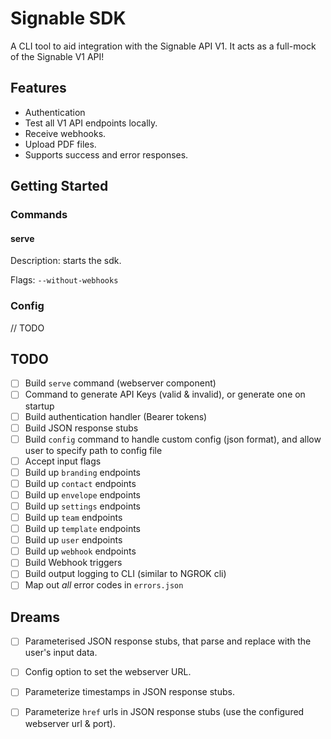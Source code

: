 # Signable SDK
A CLI tool to aid integration with the Signable API V1. It acts as a full-mock of the Signable V1 API!

## Features

- Authentication
- Test all V1 API endpoints locally.
- Receive webhooks.
- Upload PDF files.
- Supports success and error responses.

## Getting Started

### Commands

#### serve
Description: starts the sdk.

Flags: `--without-webhooks`

### Config
// TODO


## TODO
- [ ] Build `serve` command (webserver component)
- [ ] Command to generate API Keys (valid & invalid), or generate one on startup
- [ ] Build authentication handler (Bearer tokens)
- [ ] Build JSON response stubs
- [ ] Build `config` command to handle custom config (json format), and allow user to specify path to config file
- [ ] Accept input flags
- [ ] Build up `branding` endpoints
- [ ] Build up `contact` endpoints
- [ ] Build up `envelope` endpoints
- [ ] Build up `settings` endpoints
- [ ] Build up `team` endpoints
- [ ] Build up `template` endpoints
- [ ] Build up `user` endpoints
- [ ] Build up `webhook` endpoints
- [ ] Build Webhook triggers
- [ ] Build output logging to CLI (similar to NGROK cli)
- [ ] Map out *all* error codes in `errors.json`

## Dreams
- [ ] Parameterised JSON response stubs, that parse and replace
      with the user's input data.
- [ ] Config option to set the webserver URL.
- [ ] Parameterize timestamps in JSON response stubs.
- [ ] Parameterize `href` urls in JSON response stubs (use the configured webserver url & port).
  
